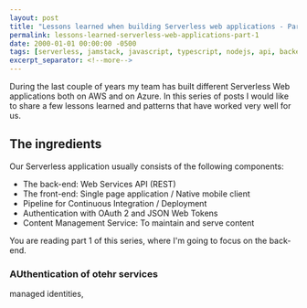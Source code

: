 ```yaml
---
layout: post
title: "Lessons learned when building Serverless web applications - Part 1"
permalink: lessons-learned-serverless-web-applications-part-1
date: 2000-01-01 00:00:00 -0500
tags: [serverless, jamstack, javascript, typescript, nodejs, api, backend, faas, nosql]
excerpt_separator: <!--more-->
---
```

During the last couple of years my team has built different Serverless Web applications both on AWS and on Azure. In this series of posts I would like to share a few lessons learned and patterns that have worked very well for us.
<!--more-->

## The ingredients

Our Serverless application usually consists of the following components:

- The back-end: Web Services API (REST)
- The front-end: Single page application / Native mobile client
- Pipeline for Continuous Integration / Deployment
- Authentication with OAuth 2 and JSON Web Tokens
- Content Management Service: To maintain and serve content

You are reading part 1 of this series, where I'm going to focus on the back-end.

### AUthentication of otehr services

managed identities, 
